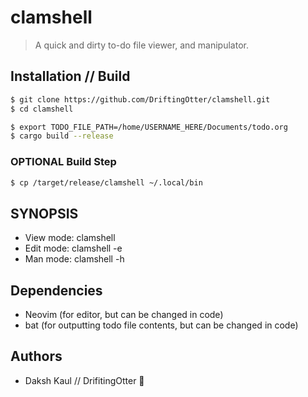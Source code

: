 # clamshell

> A quick and dirty to-do file viewer, and manipulator. 

## Installation // Build 

```zsh
$ git clone https://github.com/DriftingOtter/clamshell.git
$ cd clamshell
```

```zsh
$ export TODO_FILE_PATH=/home/USERNAME_HERE/Documents/todo.org
$ cargo build --release
```

### **__OPTIONAL__** Build Step

```zsh
$ cp /target/release/clamshell ~/.local/bin 
```
## SYNOPSIS

- View mode: clamshell
- Edit mode: clamshell -e
- Man  mode: clamshell -h

## Dependencies

- Neovim (for editor, but can be changed in code)
- bat    (for outputting todo file contents, but can be changed in code)

## Authors

- Daksh Kaul // DrifitingOtter 🦦
